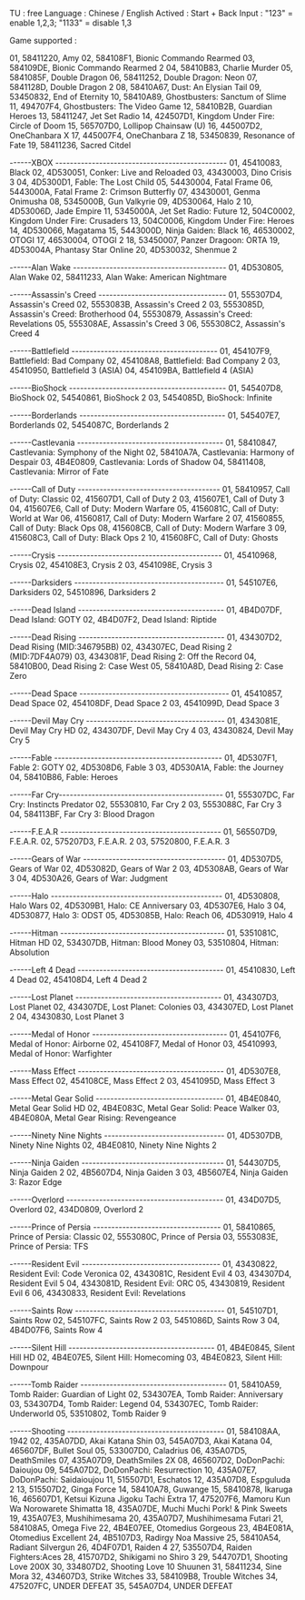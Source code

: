 TU : free
Language : Chinese / English
Actived : Start + Back
Input : "123" = enable 1,2,3; "1133" = disable 1,3

Game supported :


01, 58411220, Amy
02, 584108F1, Bionic Commando Rearmed
03, 584109DE, Bionic Commando Rearmed 2
04, 58410B83, Charlie Murder
05, 5841085F, Double Dragon
06, 58411252, Double Dragon: Neon
07, 5841128D, Double Dragon 2
08, 58410A67, Dust: An Elysian Tail
09, 53450832, End of Eternity
10, 58410A89, Ghostbusters: Sanctum of Slime
11, 494707F4, Ghostbusters: The Video Game
12, 58410B2B, Guardian Heroes
13, 58411247, Jet Set Radio
14, 424507D1, Kingdom Under Fire: Circle of Doom
15, 565707D0, Lollipop Chainsaw (U)
16, 445007D2, OneChanbara X
17, 445007F4, OneChanbara Z
18, 53450839, Resonance of Fate
19, 58411236, Sacred Citdel

------XBOX -----------------------------------------------
01, 45410083, Black
02, 4D530051, Conker: Live and Reloaded
03, 43430003, Dino Crisis 3
04, 4D5300D1, Fable: The Lost Child
05, 54430004, Fatal Frame
06, 5443000A, Fatal Frame 2: Crimson Butterfly
07, 43430001, Genma Onimusha
08, 5345000B, Gun Valkyrie
09, 4D530064, Halo 2
10, 4D53006D, Jade Empire
11, 5345000A, Jet Set Radio: Future
12, 504C0002, Kingdom Under Fire: Crusaders
13, 504C0006, Kingdom Under Fire: Heroes
14, 4D530066, Magatama
15, 5443000D, Ninja Gaiden: Black
16, 46530002, OTOGI
17, 46530004, OTOGI 2
18, 53450007, Panzer Dragoon: ORTA
19, 4D53004A, Phantasy Star Online
20, 4D530032, Shenmue 2

------Alan Wake ------------------------------------------
01, 4D530805, Alan Wake
02, 58411233, Alan Wake: American Nightmare

------Assassin's Creed -----------------------------------
01, 555307D4, Assassin's Creed
02, 5553083B, Assassin's Creed 2
03, 5553085D, Assassin's Creed: Brotherhood
04, 55530879, Assassin's Creed: Revelations
05, 555308AE, Assassin's Creed 3
06, 555308C2, Assassin's Creed 4

------Battlefield ----------------------------------------
01, 454107F9, Battlefield: Bad Company
02, 454108A8, Battlefield: Bad Company 2
03, 45410950, Battlefield 3 (ASIA)
04, 454109BA, Battlefield 4 (ASIA)

------BioShock -------------------------------------------
01, 545407D8, BioShock
02, 54540861, BioShock 2
03, 5454085D, BioShock: Infinite

------Borderlands ----------------------------------------
01, 545407E7, Borderlands
02, 5454087C, Borderlands 2

------Castlevania ----------------------------------------
01, 58410847, Castlevania: Symphony of the Night
02, 58410A7A, Castlevania: Harmony of Despair
03, 4B4E0809, Castlevania: Lords of Shadow
04, 58411408, Castlevania: Mirror of Fate

------Call of Duty ---------------------------------------
01, 58410957, Call of Duty: Classic
02, 415607D1, Call of Duty 2
03, 415607E1, Call of Duty 3
04, 415607E6, Call of Duty: Modern Warfare
05, 4156081C, Call of Duty: World at War
06, 41560817, Call of Duty: Modern Warfare 2
07, 41560855, Call of Duty: Black Ops
08, 415608CB, Call of Duty: Modern Warfare 3
09, 415608C3, Call of Duty: Black Ops 2
10, 415608FC, Call of Duty: Ghosts

------Crysis ---------------------------------------------
01, 45410968, Crysis
02, 454108E3, Crysis 2
03, 4541098E, Crysis 3

------Darksiders -----------------------------------------
01, 545107E6, Darksiders
02, 54510896, Darksiders 2

------Dead Island ----------------------------------------
01, 4B4D07DF, Dead Island: GOTY
02, 4B4D07F2, Dead Island: Riptide

------Dead Rising ----------------------------------------
01, 434307D2, Dead Rising (MID:346795BB)
02, 434307EC, Dead Rising 2 (MID:7DF4A079)
03, 4343081F, Dead Rising 2: Off the Record
04, 58410B00, Dead Rising 2: Case West
05, 58410A8D, Dead Rising 2: Case Zero

------Dead Space -----------------------------------------
01, 45410857, Dead Space
02, 454108DF, Dead Space 2
03, 4541099D, Dead Space 3

------Devil May Cry --------------------------------------
01, 4343081E, Devil May Cry HD
02, 434307DF, Devil May Cry 4
03, 43430824, Devil May Cry 5

------Fable ----------------------------------------------
01, 4D5307F1, Fable 2: GOTY
02, 4D5308D6, Fable 3
03, 4D530A1A, Fable: the Journey
04, 58410B86, Fable: Heroes

------Far Cry---------------------------------------------
01, 555307DC, Far Cry: Instincts Predator
02, 55530810, Far Cry 2
03, 5553088C, Far Cry 3
04, 584113BF, Far Cry 3: Blood Dragon

------F.E.A.R --------------------------------------------
01, 565507D9, F.E.A.R.
02, 575207D3, F.E.A.R. 2
03, 57520800, F.E.A.R. 3

------Gears of War ---------------------------------------
01, 4D5307D5, Gears of War
02, 4D53082D, Gears of War 2
03, 4D5308AB, Gears of War 3
04, 4D530A26, Gears of War: Judgment

------Halo -----------------------------------------------
01, 4D530808, Halo Wars
02, 4D5309B1, Halo: CE Anniversary
03, 4D5307E6, Halo 3
04, 4D530877, Halo 3: ODST
05, 4D53085B, Halo: Reach
06, 4D530919, Halo 4

------Hitman ---------------------------------------------
01, 5351081C, Hitman HD
02, 534307DB, Hitman: Blood Money
03, 53510804, Hitman: Absolution

------Left 4 Dead ----------------------------------------
01, 45410830, Left 4 Dead
02, 454108D4, Left 4 Dead 2

------Lost Planet ----------------------------------------
01, 434307D3, Lost Planet
02, 434307DE, Lost Planet: Colonies
03, 434307ED, Lost Planet 2
04, 43430830, Lost Planet 3

------Medal of Honor -------------------------------------
01, 454107F6, Medal of Honor: Airborne
02, 454108F7, Medal of Honor
03, 45410993, Medal of Honor: Warfighter

------Mass Effect ----------------------------------------
01, 4D5307E8, Mass Effect
02, 454108CE, Mass Effect 2
03, 4541095D, Mass Effect 3

------Metal Gear Solid -----------------------------------
01, 4B4E0840, Metal Gear Solid HD
02, 4B4E083C, Metal Gear Solid: Peace Walker
03, 4B4E080A, Metal Gear Rising: Revengeance

------Ninety Nine Nights ---------------------------------
01, 4D5307DB, Ninety Nine Nights
02, 4B4E0810, Ninety Nine Nights 2

------Ninja Gaiden ---------------------------------------
01, 544307D5, Ninja Gaiden 2
02, 4B5607D4, Ninja Gaiden 3
03, 4B5607E4, Ninja Gaiden 3: Razor Edge

------Overlord -------------------------------------------
01, 434D07D5, Overlord
02, 434D0809, Overlord 2

------Prince of Persia -----------------------------------
01, 58410865, Prince of Persia: Classic
02, 5553080C, Prince of Persia
03, 5553083E, Prince of Persia: TFS

------Resident Evil --------------------------------------
01, 43430822, Resident Evil: Code Veronica
02, 4343081C, Resident Evil 4
03, 434307D4, Resident Evil 5
04, 4343081D, Resident Evil: ORC
05, 43430819, Resident Evil 6
06, 43430833, Resident Evil: Revelations

------Saints Row -----------------------------------------
01, 545107D1, Saints Row
02, 545107FC, Saints Row 2
03, 5451086D, Saints Row 3
04, 4B4D07F6, Saints Row 4

------Silent Hill ----------------------------------------
01, 4B4E0845, Silent Hill HD
02, 4B4E07E5, Silent Hill: Homecoming
03, 4B4E0823, Silent Hill: Downpour

------Tomb Raider ----------------------------------------
01, 58410A59, Tomb Raider: Guardian of Light
02, 534307EA, Tomb Raider: Anniversary
03, 534307D4, Tomb Raider: Legend
04, 534307EC, Tomb Raider: Underworld
05, 53510802, Tomb Raider 9

------Shooting -------------------------------------------
01, 584108AA, 1942
02, 435A07DD, Akai Katana Shin
03, 545A07D3, Akai Katana
04, 465607DF, Bullet Soul
05, 533007D0, Caladrius
06, 435A07D5, DeathSmiles
07, 435A07D9, DeathSmiles 2X
08, 465607D2, DoDonPachi: Daioujou
09, 545A07D2, DoDonPachi: Resurrection
10, 435A07E7, DoDonPachi: Saidaioujou
11, 515507D1, Eschatos
12, 435A07D8, Espguluda 2
13, 515507D2, Ginga Force
14, 58410A78, Guwange
15, 58410878, Ikaruga
16, 465607D1, Ketsui Kizuna Jigoku Tachi Extra
17, 475207F6, Mamoru Kun Wa Norowarete Shimatta
18, 435A07DE, Muchi Muchi Pork! & Pink Sweets
19, 435A07E3, Mushihimesama
20, 435A07D7, Mushihimesama Futari
21, 584108A5, Omega Five
22, 4B4E07EE, Otomedius Gorgeous
23, 4B4E081A, Otomedius Excellent
24, 4B5107D3, Radirgy Noa Massive
25, 58410A54, Radiant Silvergun
26, 4D4F07D1, Raiden 4
27, 535507D4, Raiden Fighters:Aces
28, 415707D2, Shikigami no Shiro 3
29, 544707D1, Shooting Love 200X
30, 334807D2, Shooting Love 10 Shuunen
31, 58411234, Sine Mora
32, 434607D3, Strike Witches
33, 584109B8, Trouble Witches
34, 475207FC, UNDER DEFEAT
35, 545A07D4, UNDER DEFEAT
